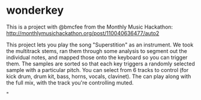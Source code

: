 # wonderkey

This is a project with @bmcfee from the Monthly Music Hackathon:
http://monthlymusichackathon.org/post/110040636477/auto2

This project lets you play the song "Superstition" as an instrument. We took the multitrack stems, ran them through some analysis to segment out the individual notes, and mapped those onto the keyboard so you can trigger them. The samples are sorted so that each key triggers a randomly selected sample with a particular pitch. You can select from 6 tracks to control (for kick drum, drum kit, bass, horns, vocals, clavinet). The can play along with the full mix, with the track you're controlling muted.

"
